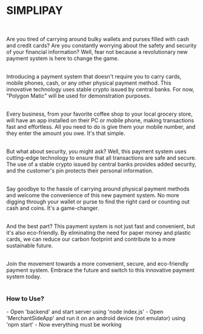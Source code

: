 <h1>SIMPLIPAY</h1><br>

Are you tired of carrying around bulky wallets and purses filled with cash and credit cards? Are you constantly worrying about the safety and security of your financial information? Well, fear not because a revolutionary new payment system is here to change the game.<br><br>

Introducing a payment system that doesn't require you to carry cards, mobile phones, cash, or any other physical payment method. This innovative technology uses stable crypto issued by central banks. For now, "Polygon Matic" will be used for demonstration purposes.<br><br>

Every business, from your favorite coffee shop to your local grocery store, will have an app installed on their PC or mobile phone, making transactions fast and effortless. All you need to do is give them your mobile number, and they enter the amount you owe. It's that simple.<br><br>

But what about security, you might ask? Well, this payment system uses cutting-edge technology to ensure that all transactions are safe and secure. The use of a stable crypto issued by central banks provides added security, and the customer's pin protects their personal information.<br><br>

Say goodbye to the hassle of carrying around physical payment methods and welcome the convenience of this new payment system. No more digging through your wallet or purse to find the right card or counting out cash and coins. It's a game-changer.<br><br>

And the best part? This payment system is not just fast and convenient, but it's also eco-friendly. By eliminating the need for paper money and plastic cards, we can reduce our carbon footprint and contribute to a more sustainable future.<br><br>

Join the movement towards a more convenient, secure, and eco-friendly payment system. Embrace the future and switch to this innovative payment system today.<br><br>

<h3>How to Use?</h3>
- Open 'backend' and start server using 'node index.js'
- Open 'MerchantSideApp' and run it on an android device (not emulator) using 'npm start'
- Now everything must be working


